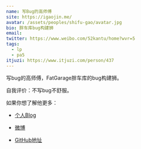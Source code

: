 ```yaml
---
name: 写Bug的高师傅
site: https://igaojin.me/
avatar: /assets/peoples/shifu-gao/avatar.jpg
bio: 胖车库bug构建狮
email: 
twitter: https://www.weibo.com/52kantu/home?wvr=5
tags:
  - lp
  - pa5
itjuzi: https://www.itjuzi.com/person/437
---
```


写bug的高师傅，FatGarage胖车库的bug构建狮。


自我评价：不写bug不舒服。


如果你想了解他更多：

- [个人Blog](https://igaojin.me)

- [微博](https://www.weibo.com/52kantu/home?wvr=5)

- [GitHub地址](https://github.com/jin10086)